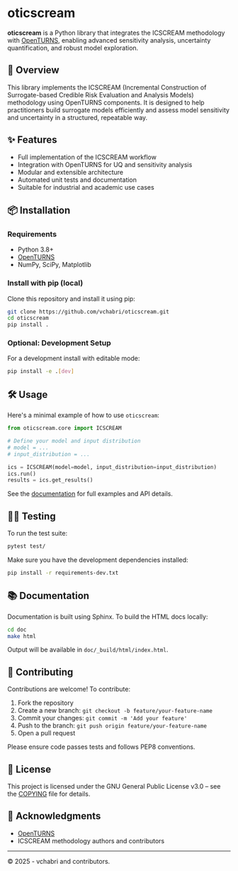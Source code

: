 # oticscream

**oticscream** is a Python library that integrates the ICSCREAM methodology with [OpenTURNS](https://openturns.org/), enabling advanced sensitivity analysis, uncertainty quantification, and robust model exploration.

## 📌 Overview

This library implements the ICSCREAM (Incremental Construction of Surrogate-based Credible Risk Evaluation and Analysis Models) methodology using OpenTURNS components. It is designed to help practitioners build surrogate models efficiently and assess model sensitivity and uncertainty in a structured, repeatable way.

## ✨ Features

- Full implementation of the ICSCREAM workflow
- Integration with OpenTURNS for UQ and sensitivity analysis
- Modular and extensible architecture
- Automated unit tests and documentation
- Suitable for industrial and academic use cases

## 📦 Installation

### Requirements

- Python 3.8+
- [OpenTURNS](https://openturns.org/)
- NumPy, SciPy, Matplotlib

### Install with pip (local)

Clone this repository and install it using pip:

```bash
git clone https://github.com/vchabri/oticscream.git
cd oticscream
pip install .
```

### Optional: Development Setup

For a development install with editable mode:

```bash
pip install -e .[dev]
```

## 🛠 Usage

Here's a minimal example of how to use `oticscream`:

```python
from oticscream.core import ICSCREAM

# Define your model and input distribution
# model = ...
# input_distribution = ...

ics = ICSCREAM(model=model, input_distribution=input_distribution)
ics.run()
results = ics.get_results()
```

See the [documentation](#documentation) for full examples and API details.

## 🧚‍♂️ Testing

To run the test suite:

```bash
pytest test/
```

Make sure you have the development dependencies installed:

```bash
pip install -r requirements-dev.txt
```

## 📚 Documentation

Documentation is built using Sphinx. To build the HTML docs locally:

```bash
cd doc
make html
```

Output will be available in `doc/_build/html/index.html`.

## 🧠 Contributing

Contributions are welcome! To contribute:

1. Fork the repository
2. Create a new branch: `git checkout -b feature/your-feature-name`
3. Commit your changes: `git commit -m 'Add your feature'`
4. Push to the branch: `git push origin feature/your-feature-name`
5. Open a pull request

Please ensure code passes tests and follows PEP8 conventions.

## 📄 License

This project is licensed under the GNU General Public License v3.0 – see the [COPYING](COPYING) file for details.

## 🙏 Acknowledgments

- [OpenTURNS](https://openturns.org/)
- ICSCREAM methodology authors and contributors

---

© 2025 - vchabri and contributors.
